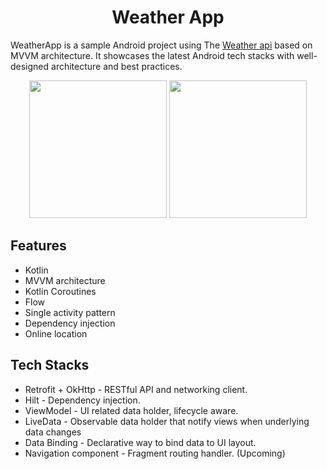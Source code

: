 <h1 align="center">Weather App</h1>

WeatherApp is a sample Android project using The [Weather api](openweathermap.org) based on MVVM architecture. It showcases the latest Android tech stacks with well-designed architecture and best practices.


<div align="center">
    <img src="https://s6.uupload.ir/files/screenshot_20230908-134426_weather_app_2356.png" width="220">
    <img src="https://s6.uupload.ir/files/screenshot_20230908-134441_weather_app_tfp1.png"  width="220"  />
</div>



## Features

- Kotlin
- MVVM architecture
- Kotlin Coroutines
- Flow
- Single activity pattern
- Dependency injection
- Online location


## Tech Stacks

- Retrofit + OkHttp - RESTful API and networking client.
- Hilt - Dependency injection.
- ViewModel - UI related data holder, lifecycle aware.
- LiveData - Observable data holder that notify views when underlying data changes
- Data Binding - Declarative way to bind data to UI layout.
- Navigation component - Fragment routing handler. (Upcoming)

